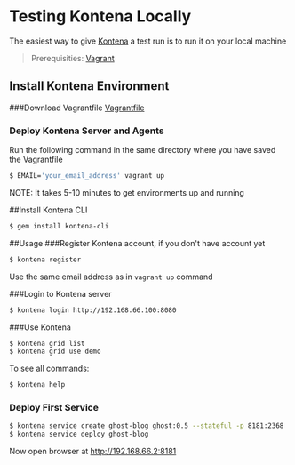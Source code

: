 # Testing Kontena Locally
The easiest way to give [Kontena](http://www.kontena.io) a test run is to run it on your local machine

> Prerequisities: [Vagrant](https://www.vagrantup.com/)

## Install Kontena Environment

###Download Vagrantfile
[Vagrantfile](https://github.com/kontena/kontena/blob/master/docs/getting-started/Vagrantfile)

### Deploy Kontena Server and Agents
Run the following command in the same directory where you have saved the Vagrantfile
```sh
$ EMAIL='your_email_address' vagrant up
```
NOTE: It takes 5-10 minutes to get environments up and running

##Install Kontena CLI
```sh
$ gem install kontena-cli
```

##Usage
###Register Kontena account, if you don't have account yet
```sh
$ kontena register
```
Use the same email address as in `vagrant up` command

###Login to Kontena server
```sh
$ kontena login http://192.168.66.100:8080
```
###Use Kontena
```sh
$ kontena grid list
$ kontena grid use demo
```
To see all commands:
```sh
$ kontena help
```

### Deploy First Service

```sh
$ kontena service create ghost-blog ghost:0.5 --stateful -p 8181:2368
$ kontena service deploy ghost-blog
```

Now open browser at http://192.168.66.2:8181

